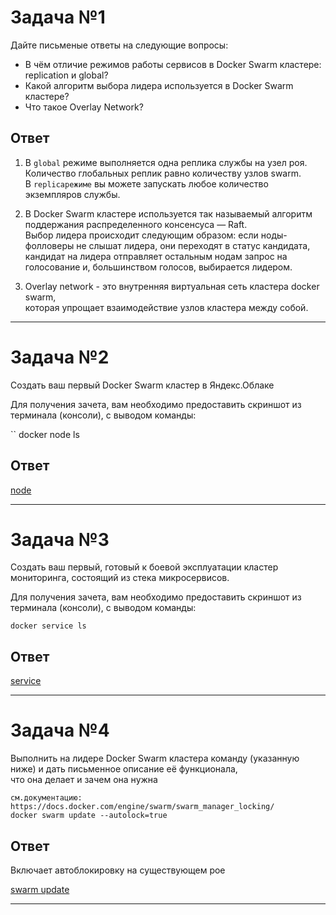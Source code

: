# Задача №1

Дайте письменые ответы на следующие вопросы:<br>

- В чём отличие режимов работы сервисов в Docker Swarm кластере: replication и global?<br>
- Какой алгоритм выбора лидера используется в Docker Swarm кластере?<br>
- Что такое Overlay Network?<br>

## Ответ

1. В ``global`` режиме выполняется одна реплика службы на узел роя. Количество глобальных реплик равно количеству узлов swarm.<br> 
В ``replicaрежиме`` вы можете запускать любое количество экземпляров службы.<br>

2. В Docker Swarm кластере используется так называемый алгоритм поддержания распределенного консенсуса — Raft.<br>
Выбор лидера происходит следующим образом: если ноды-фолловеры не слышат лидера, они переходят в статус кандидата,<br>
кандидат на лидера отправляет остальным нодам запрос на голосование и, большинством голосов, выбирается лидером.<br>

3. Overlay network - это внутренняя виртуальная сеть кластера docker swarm,<br>
которая упрощает взаимодействие узлов кластера между собой.<br>

_____________________________ 

# Задача №2

Создать ваш первый Docker Swarm кластер в Яндекс.Облаке<br>

Для получения зачета, вам необходимо предоставить скриншот из терминала (консоли), с выводом команды:<br>

`` docker node ls

## Ответ

[node](https://github.com/davlyatov-ts/virt-5/blob/master/node.png)<br>
________________________

# Задача №3

Создать ваш первый, готовый к боевой эксплуатации кластер мониторинга, состоящий из стека микросервисов.<br>

Для получения зачета, вам необходимо предоставить скриншот из терминала (консоли), с выводом команды:<br>

``docker service ls``

## Ответ

[service](https://github.com/davlyatov-ts/virt-5/blob/master/service.png)<br>
___________________________

# Задача №4

Выполнить на лидере Docker Swarm кластера команду (указанную ниже) и дать письменное описание её функционала,<br>
что она делает и зачем она нужна<br>

```
см.документацию: https://docs.docker.com/engine/swarm/swarm_manager_locking/
docker swarm update --autolock=true
```

## Ответ

Включает автоблокировку на существующем рое

[swarm update](https://github.com/davlyatov-ts/virt-5/blob/master/swarm%20update.png)<br>
_______________________________
